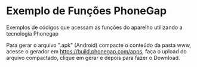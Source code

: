 # Exemplo de Funções PhoneGap
Exemplos de códigos que acessam as funções do aparelho utilizando a tecnologia Phonegap

Para gerar o arquivo ".apk" (Android) compacte o conteúdo da pasta www, acesse o gerador em https://build.phonegap.com/apps, faça o upload do arquivo compactado, clique em gerar e depois para fazer o Download.
